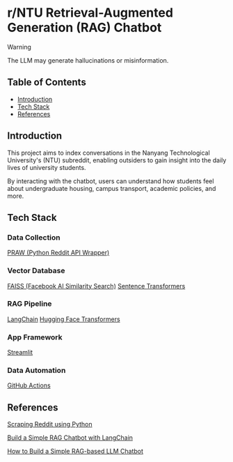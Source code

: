 # r/NTU Retrieval-Augmented Generation (RAG) Chatbot

> [!WARNING]
> The LLM may generate hallucinations or misinformation.

## Table of Contents
- [Introduction](#introduction)
- [Tech Stack](#tech-stack)
- [References](#references)
## Introduction
This project aims to index conversations in the Nanyang Technological University's (NTU) subreddit, enabling outsiders to gain insight into the daily lives of university students.

By interacting with the chatbot, users can understand how students feel about undergraduate housing, campus transport, academic policies, and more.

## Tech Stack
### Data Collection
[PRAW (Python Reddit API Wrapper)](https://github.com/praw-dev/praw) 
### Vector Database
[FAISS (Facebook AI Similarity Search)](https://github.com/facebookresearch/faiss)
[Sentence Transformers](https://www.sbert.net/)
### RAG Pipeline
[LangChain](https://github.com/hwchase17/langchain)
[Hugging Face Transformers](https://huggingface.co/transformers/)
### App Framework
[Streamlit](https://streamlit.io/) 
### Data Automation
[GitHub Actions](https://github.com/features/actions)
  
## References
[Scraping Reddit using Python](https://www.geeksforgeeks.org/scraping-reddit-using-python/)

[Build a Simple RAG Chatbot with LangChain](https://medium.com/credera-engineering/build-a-simple-rag-chatbot-with-langchain-b96b233e1b2a)

[How to Build a Simple RAG-based LLM Chatbot](https://medium.com/@turna.fardousi/how-to-build-a-simple-rag-llm-chatbot-47f3fcec8c85)
